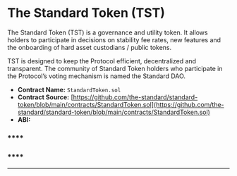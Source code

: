 # The Standard Token (TST)

The Standard Token (TST) is a governance and utility token. It allows holders to participate in decisions on stability fee rates, new features and the onboarding of hard asset custodians / public tokens.&#x20;

TST is designed to keep the Protocol efficient, decentralized and transparent. The community of Standard Token holders who participate in the Protocol’s voting mechanism is named the Standard DAO.&#x20;

* **Contract Name:** `StandardToken.sol`
* **Contract Source:** [https://github.com/the-standard/standard-token/blob/main/contracts/StandardToken.sol](https://github.com/the-standard/standard-token/blob/main/contracts/StandardToken.sol)
* **ABI:**

### ****

### ****



****
